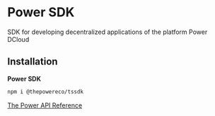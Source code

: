 # Power SDK

SDK for developing decentralized applications of the platform Power DCloud


## Installation

**Power SDK**
```bash 
npm i @thepowereco/tssdk
```

[The Power API Reference](https://doc.thepower.io/docs/Build/api/api-reference)
